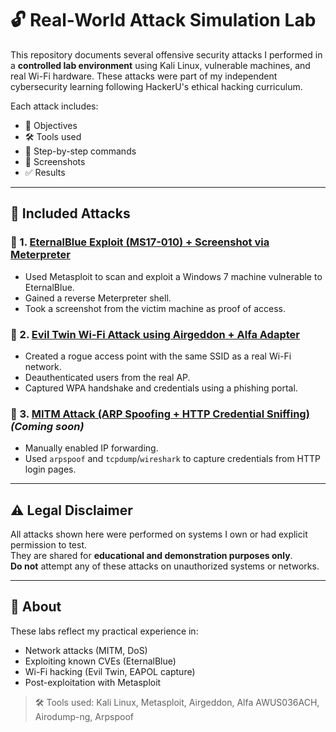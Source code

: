 # 🔓 Real-World Attack Simulation Lab

This repository documents several offensive security attacks I performed in a **controlled lab environment** using Kali Linux, vulnerable machines, and real Wi-Fi hardware. These attacks were part of my independent cybersecurity learning following HackerU's ethical hacking curriculum.

Each attack includes:

- 🎯 Objectives
- 🛠️ Tools used
- 🧪 Step-by-step commands
- 📸 Screenshots
- ✅ Results

---

## 📁 Included Attacks

### 🧠 1. [EternalBlue Exploit (MS17-010) + Screenshot via Meterpreter](attacks/eternalblue-metasploit/)
- Used Metasploit to scan and exploit a Windows 7 machine vulnerable to EternalBlue.
- Gained a reverse Meterpreter shell.
- Took a screenshot from the victim machine as proof of access.

### 📡 2. [Evil Twin Wi-Fi Attack using Airgeddon + Alfa Adapter](attacks/evil-twin-airgeddon/)
- Created a rogue access point with the same SSID as a real Wi-Fi network.
- Deauthenticated users from the real AP.
- Captured WPA handshake and credentials using a phishing portal.

### 🔄 3. [MITM Attack (ARP Spoofing + HTTP Credential Sniffing)](attacks/mitm-arp-http-sniffing/) *(Coming soon)*
- Manually enabled IP forwarding.
- Used `arpspoof` and `tcpdump`/`wireshark` to capture credentials from HTTP login pages.

---

## ⚠️ Legal Disclaimer

All attacks shown here were performed on systems I own or had explicit permission to test.  
They are shared for **educational and demonstration purposes only**.  
**Do not** attempt any of these attacks on unauthorized systems or networks.

---

## 📌 About

These labs reflect my practical experience in:
- Network attacks (MITM, DoS)
- Exploiting known CVEs (EternalBlue)
- Wi-Fi hacking (Evil Twin, EAPOL capture)
- Post-exploitation with Metasploit

> 🛠 Tools used: Kali Linux, Metasploit, Airgeddon, Alfa AWUS036ACH, Airodump-ng, Arpspoof

